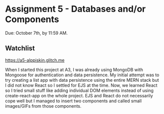 Assignment 5 - Databases and/or Components
===
Due: October 7th, by 11:59 AM.

## Watchlist

https://a5-alppiskin.glitch.me

When I started this project at A3, I was already using MongoDB with Mongoose for authentication and data persistence. My initial attempt was to try creating a list app with data persistence using the entire MERN stack but I did not know React so I settled for EJS at the time. Now, we learned React so I tried small stuff like adding individual DOM elements instead of using create-react-app on the whole project. EJS and React do not necessarily cope well but I managed to insert two components and called small images/GIFs from those components. 
